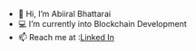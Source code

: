 - 👋 Hi, I’m Abiiral Bhattarai 
- 💻  I’m currently into Blockchain Development
- 📫 Reach me at :[Linked In](https://www.linkedin.com/in/abiiralbhattarai/)

<!---
abiiralbhattarai/abiiralbhattarai is a ✨ special ✨ repository because its `README.md` (this file) appears on your GitHub profile.
You can click the Preview link to take a look at your changes.
--->

